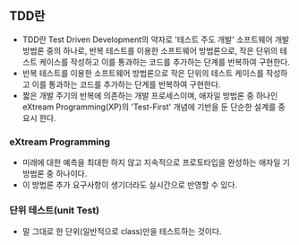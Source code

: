 ## TDD란
- TDD란 Test Driven Development의 약자로 '테스트 주도 개발' 소프트웨어 개발 방법론 중의 하나로, 반복 테스트를 이용한 소프트웨어 방법론으로, 작은 단위의 테스트 케이스를 작성하고 이를 통과하는 코드를 추가하는 단계를 반복하여 구현한다.
- 반복 테스트를 이용한 소프트웨어 방법론으로 작은 단위의 테스트 케이스를 작성하고 이를 통과하는 코드를 추가하는 단계를 반복하여 구현한다.
- 짧은 개발 주기의 반복에 의존하는 개발 프로세스이며, 애자일 방법론 중 하나인 eXtream Programming(XP)의 'Test-First' 개념에 기반을 둔 단순한 설계를 중요시 한다.

### eXtream Programming
- 미래에 대한 예측을 최대한 하지 않고 지속적으로 프로토타입을 완성하는 애자일 기방법론 중 하나이다.
- 이 방법론 추가 요구사항이 생기더라도 실시간으로 반영할 수 있다.

### 단위 테스트(unit Test)
- 말 그대로 한 단위(일반적으로 class)만을 테스트하는 것이다.
